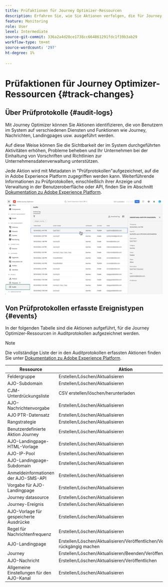 ```yaml
---
title: Prüfaktionen für Journey Optimizer-Ressourcen
description: Erfahren Sie, wie Sie Aktionen verfolgen, die für Journey Optimizer-Ressourcen durchgeführt wurden.
feature: Monitoring
role: User
level: Intermediate
source-git-commit: 336a2a4d28ce1738cc664861291fdc1f39b3ab29
workflow-type: tm+mt
source-wordcount: '297'
ht-degree: 1%

---
```


# Prüfaktionen für Journey Optimizer-Ressourcen {#track-changes}

## Über Prüfprotokolle {#audit-logs}

Mit Journey Optimizer können Sie Aktionen identifizieren, die von Benutzern im System auf verschiedenen Diensten und Funktionen wie Journey, Nachrichten, Landingpages usw. ausgeführt werden.

Auf diese Weise können Sie die Sichtbarkeit der im System durchgeführten Aktivitäten erhöhen, Probleme beheben und Ihr Unternehmen bei der Einhaltung von Vorschriften und Richtlinien zur Unternehmensdatenverwaltung unterstützen.

Jede Aktion wird mit Metadaten in &quot;Prüfprotokollen&quot;aufgezeichnet, auf die in Adobe Experience Platform zugegriffen werden kann. Weiterführende Informationen zu Prüfprotokollen, einschließlich ihrer Anzeige und Verwaltung in der Benutzeroberfläche oder API, finden Sie im Abschnitt [Dokumentation zu Adobe Experience Platform](https://experienceleague.adobe.com/docs/experience-platform/landing/governance-privacy-security/audit-logs/overview.html).

![](assets/audit-logs.png)

## Von Prüfprotokollen erfasste Ereignistypen {#events}

In der folgenden Tabelle sind die Aktionen aufgeführt, für die Journey Optimizer-Ressourcen in Auditprotokollen aufgezeichnet werden.

>[!NOTE]
>
>Die vollständige Liste der in den Auditprotokollen erfassten Aktionen finden Sie unter [Dokumentation zu Adobe Experience Platform](https://experienceleague.adobe.com/docs/experience-platform/landing/governance-privacy-security/audit-logs/overview.html#category).

| Ressource | Aktion |
|-----------|------------------|
| Feldergruppe | Erstellen/Löschen/Aktualisieren |
| AJO-Subdomain | Erstellen/Löschen/Aktualisieren |
| CJM-Unterdrückungsliste | CSV erstellen/löschen/herunterladen |
| AJO-Nachrichtenvorgabe | Erstellen/Löschen/Aktualisieren |
| AJO PTR-Datensatz | Erstellen/Löschen/Aktualisieren |
| Rangstrategie | Erstellen/Löschen/Aktualisieren |
| Benutzerdefinierte Aktion Journey | Erstellen/Löschen/Aktualisieren |
| AJO-Landingpage-HTML-Vorlage | Erstellen/Löschen/Aktualisieren |
| AJO-IP-Pool | Erstellen/Löschen/Aktualisieren |
| AJO-Landingpage-Subdomain | Erstellen/Löschen/Aktualisieren |
| Anmeldeinformationen der AJO-SMS-API | Erstellen/Löschen/Aktualisieren |
| Vorgabe für AJO-Landingpage | Erstellen/Löschen/Aktualisieren |
| Journey datasource | Erstellen/Löschen/Aktualisieren |
| Journey-Ereignis | Erstellen/Löschen/Aktualisieren |
| AJO-Vorlage für gespeicherte Ausdrücke | Erstellen/Löschen/Aktualisieren |
| Regel für Nachrichtenfrequenz | Erstellen/Löschen/Aktualisieren |
| AJO-Landingpage | Erstellen/Löschen/Aktualisieren/Veröffentlichen/Veröffentlichung rückgängig machen |
| Journey | Erstellen/Löschen/Aktualisieren/Beenden/Veröffentlichen |
| AJO-Nachricht | Erstellen/Löschen/Aktualisieren/Veröffentlichen |
| Allgemeine Einstellungen für den AJO-Kanal | Erstellen/Löschen/Aktualisieren |
